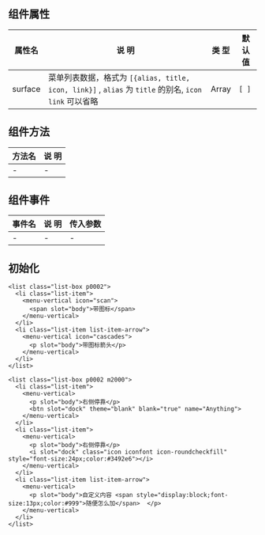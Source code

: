 ## 组件属性

| 属性名      | 说 明         | 类 型 |默认值  |
| ------------- |-----------|------| -----|
| surface    | 菜单列表数据，格式为 ``[{alias, title, icon, link}]`` ,  `alias` 为 `title` 的别名, `icon` `link` 可以省略 | Array | `[ ]` |

## 组件方法

| 方法名 | 说 明 |
|-------|-------|
| - | - |

## 组件事件

| 事件名 | 说 明 | 传入参数 |
|-------|----------|----|
| - | -|-|



## 初始化
```
<list class="list-box p0002">
  <li class="list-item">
    <menu-vertical icon="scan">
      <span slot="body">带图标</span>
    </menu-vertical>
  </li>
  <li class="list-item list-item-arrow">
    <menu-vertical icon="cascades">
      <p slot="body">带图标箭头</p>
    </menu-vertical>
  </li>
</list>

<list class="list-box p0002 m2000">
  <li class="list-item">
    <menu-vertical>
      <p slot="body">右侧停靠</p>
      <btn slot="dock" theme="blank" blank="true" name="Anything">
    </menu-vertical>
  </li>
  <li class="list-item">
    <menu-vertical>
      <p slot="body">右侧停靠</p>
      <i slot="dock" class="icon iconfont icon-roundcheckfill" style="font-size:24px;color:#3492e6"></i>
    </menu-vertical>
  </li>
  <li class="list-item list-item-arrow">
    <menu-vertical>
      <p slot="body">自定义内容 <span style="display:block;font-size:13px;color:#999">随便怎么加</span>  </p>
    </menu-vertical>
  </li>
</list>
```
